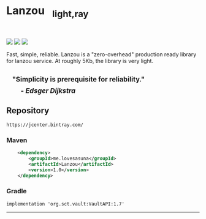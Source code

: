 <h1>Lanzou &nbsp;&nbsp<sub>light,ray</sub></h1><br>

[![][Codacy Status img]][Codacy Status]
[![][Build Status img]][Build Status]
[![][license img]][license]

Fast, simple, reliable.  Lanzou is a "zero-overhead" production ready library for lanzou service.  At roughly 5Kb, the library is very light.

&nbsp;&nbsp;&nbsp;<sup>**"Simplicity is prerequisite for reliability."**<br>
&nbsp;&nbsp;&nbsp;&nbsp;&nbsp;&nbsp;&nbsp;&nbsp;&nbsp;- *Edsger Dijkstra*</sup>
----------------------------------------------------
## Repository
```
https://jcenter.bintray.com/
```
### Maven
```xml
    <dependency>
        <groupId>me.lovesasuna</groupId>
        <artifactId>Lanzou</artifactId>
        <version>1.0</version>
    </dependency>
```
### Gradle
```
implementation 'org.sct.vault:VaultAPI:1.7'
```
----------------------------------------------------
[Codacy Status]:https://app.codacy.com/project/badge/Grade/0364d226b78149979387cb47f44b365c
[Codacy Status img]:https://app.codacy.com/project/badge/Grade/4f5318b6b8194a0e8628f938ddef22f0

[Build Status]:https://github.com/LovesAsuna/Mirai-Bot/actions
[Build Status img]:https://github.com/LovesAsuna/Mirai-Bot/workflows/Java%20CI%20with%20Gradle/badge.svg

[license]:LICENSE
[license img]:https://img.shields.io/github/license/LovesAsuna/Lanzou.svg?style=popout
